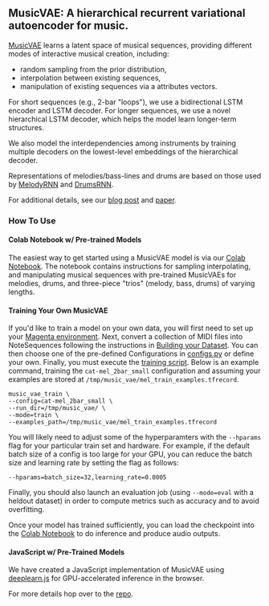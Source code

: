 ## MusicVAE: A hierarchical recurrent variational autoencoder for music.

[MusicVAE][blog] learns a latent space of musical sequences, providing different modes
of interactive musical creation, including:

* random sampling from the prior distribution,
* interpolation between existing sequences,
* manipulation of existing sequences via a attributes vectors.

For short sequences (e.g., 2-bar "loops"), we use a bidirectional LSTM encoder
and LSTM decoder. For longer sequences, we use a novel hierarchical LSTM
decoder, which helps the model learn longer-term structures.

We also model the interdependencies among instruments by training multiple
decoders on the lowest-level embeddings of the hierarchical decoder.

Representations of melodies/bass-lines and drums are based on those used
by [MelodyRNN](/magenta/models/melody_rnn) and
[DrumsRNN](/magenta/models/drums_rnn).

For additional details, see our [blog post][blog] and [paper][paper].

### How To Use

#### Colab Notebook w/ Pre-trained Models
The easiest way to get started using a MusicVAE model is via our
[Colab Notebook][colab].
The notebook contains instructions for sampling interpolating, and manipulating
musical sequences with pre-trained MusicVAEs for melodies, drums, and
three-piece "trios" (melody, bass, drums) of varying lengths.

#### Training Your Own MusicVAE
If you'd like to train a model on your own data, you will first need to set up
your [Magenta environment](/README.md). Next, convert a collection of MIDI files
into NoteSequences following the instructions in
[Building your Dataset](/magenta/scripts/README.md). You can then choose one of
the pre-defined Configurations in [configs.py](configs.py) or define your own.
Finally, you must execute the [training script](train.py). Below is an example
command, training the `cat-mel_2bar_small` configuration and assuming your
examples are stored at `/tmp/music_vae/mel_train_examples.tfrecord`.

```
music_vae_train \
--config=cat-mel_2bar_small \
--run_dir=/tmp/music_vae/ \
--mode=train \
--examples_path=/tmp/music_vae/mel_train_examples.tfrecord
```

You will likely need to adjust some of the hyperparamters with the `--hparams`
flag for your particular train set and hardware. For example, if the default
batch size of a config is too large for your GPU, you can reduce the batch size
and learning rate by setting the flag as follows:

```
--hparams=batch_size=32,learning_rate=0.0005
```

Finally, you should also launch an evaluation job (using `--mode=eval` with a
heldout dataset) in order to compute metrics such as accuracy and to avoid
overfitting.

Once your model has trained sufficiently, you can load the checkpoint into the
[Colab Notebook][colab] to do inference and produce audio outputs.

#### JavaScript w/ Pre-Trained Models
We have created a JavaScript implementation of MusicVAE using [deeplearn.js](https://deeplearnjs.org) for GPU-accelerated inference in the browser.

For more details hop over to the [repo](/magenta/models/music_vae/js).

[colab]: https://colab.research.google.com/notebook#fileId=/v2/external/notebooks/magenta/music_vae/music_vae.ipynb
[blog]: https://g.co/magenta/music-vae
[paper]: https://arxiv.org/abs/TBD
